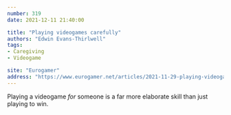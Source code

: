 ```yaml
---
number: 319
date: 2021-12-11 21:40:00

title: "Playing videogames carefully"
authors: "Edwin Evans-Thirlwell"
tags:
- Caregiving
- Videogame

site: "Eurogamer"
address: "https://www.eurogamer.net/articles/2021-11-29-playing-videogames-carefully"
---
```


Playing a videogame *for* someone is a far more elaborate skill than just playing to win.